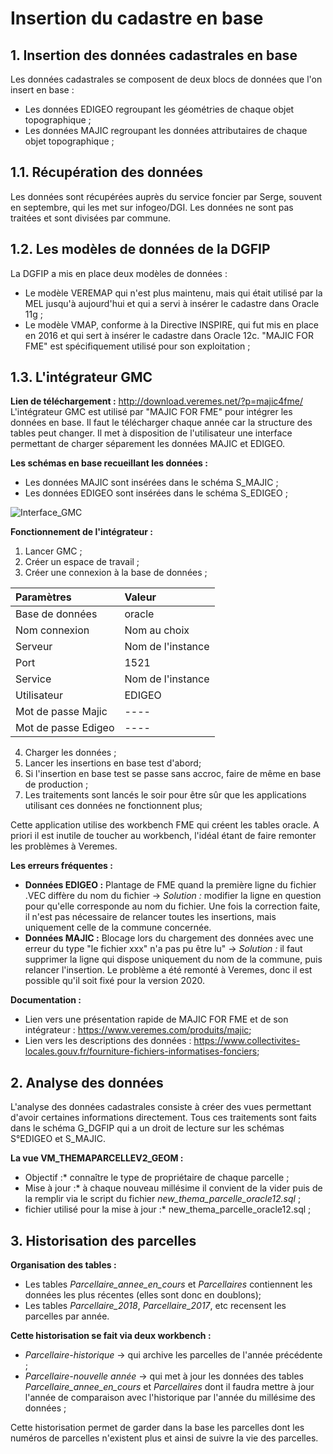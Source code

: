 # Insertion du cadastre en base

## 1. Insertion des données cadastrales en base

Les données cadastrales se composent de deux blocs de données que l'on insert en base :
* Les données EDIGEO regroupant les géométries de chaque objet topographique ;
* Les données MAJIC regroupant les données attributaires de chaque objet topographique ;


## 1.1. Récupération des données

Les données sont récupérées auprès du service foncier par Serge, souvent en septembre, qui les met sur infogeo/DGI.
Les données ne sont pas traitées et sont divisées par commune.

## 1.2. Les modèles de données de la DGFIP

La DGFIP a mis en place deux modèles de données :
* Le modèle VEREMAP qui n'est plus maintenu, mais qui était utilisé par la MEL jusqu'à aujourd'hui et qui a servi à insérer le cadastre dans Oracle 11g ;
* Le modèle VMAP, conforme à la Directive INSPIRE, qui fut mis en place en 2016 et qui sert à insérer le cadastre dans Oracle 12c. "MAJIC FOR FME" est spécifiquement utilisé pour son exploitation ;

## 1.3. L'intégrateur GMC

**Lien de téléchargement :**  <http://download.veremes.net/?p=majic4fme/>  
L'intégrateur GMC est utilisé par "MAJIC FOR FME" pour intégrer les données en base. Il faut le télécharger chaque année car la structure des tables peut changer. Il met à disposition de l'utilisateur une interface permettant de charger séparement les données MAJIC et EDIGEO.  

**Les schémas en base recueillant les données :**
* Les données MAJIC sont insérées dans le schéma S_MAJIC ;
* Les données EDIGEO sont insérées dans le schéma S_EDIGEO ;

![Interface_GMC](images_cadastre/Intégrateur_GMC.png)

**Fonctionnement de l'intégrateur :**
1. Lancer GMC ;
2. Créer un espace de travail ;
3. Créer une connexion à la base de données ; 

|Paramètres          | Valeur           |
|:-------------------|:-----------------|
|Base de données     |oracle            |
|Nom connexion       |Nom au choix      |
|Serveur             |Nom de l'instance |
|Port                |1521              |
|Service             |Nom de l'instance |
|Utilisateur         |EDIGEO            |
|Mot de passe Majic  |----              |
|Mot de passe Edigeo |----              |

4. Charger les données ;
5. Lancer les insertions en base test d'abord;
6. Si l'insertion en base test se passe sans accroc, faire de même en base de production ;
7. Les traitements sont lancés le soir pour être sûr que les applications utilisant ces données ne fonctionnent plus;

Cette application utilise des workbench FME qui créent les tables oracle. A priori il est inutile de toucher au workbench, l'idéal étant de faire remonter les problèmes à Veremes.  

**Les erreurs fréquentes :**  
* **Données EDIGEO :** Plantage de FME quand la première ligne du fichier .VEC diffère du nom du fichier -> *Solution :* modifier la ligne en question pour qu'elle corresponde au nom du fichier. Une fois la correction faite, il n'est pas nécessaire de relancer toutes les insertions, mais uniquement celle de la commune concernée.
* **Données MAJIC :** Blocage lors du chargement des données avec une erreur du type "le fichier xxx" n'a pas pu être lu" -> *Solution :* il faut supprimer la ligne qui dispose uniquement du nom de la commune, puis relancer l'insertion. Le problème a été remonté à Veremes, donc il est possible qu'il soit fixé pour la version 2020.

**Documentation :**  

* Lien vers une présentation rapide de MAJIC FOR FME et de son intégrateur : <https://www.veremes.com/produits/majic>;  
* Lien vers les descriptions des données : <https://www.collectivites-locales.gouv.fr/fourniture-fichiers-informatises-fonciers>;  


## 2. Analyse des données

L'analyse des données cadastrales consiste à créer des vues permettant d'avoir certaines informations directement. Tous ces traitements sont faits dans le schéma G_DGFIP qui a un droit de lecture sur les schémas S°EDIGEO et S_MAJIC.

**La vue VM_THEMAPARCELLEV2_GEOM :**  
* Objectif :* connaître le type de propriétaire de chaque parcelle ;  
* Mise à jour :* à chaque nouveau millésime il convient de la vider puis de la remplir via le script du fichier *new_thema_parcelle_oracle12.sql* ;
* fichier utilisé pour la mise à jour :* new_thema_parcelle_oracle12.sql ;

## 3. Historisation des parcelles

**Organisation des tables :**  
* Les tables *Parcellaire_annee_en_cours* et *Parcellaires* contiennent les données les plus récentes (elles sont donc en doublons);
* Les tables *Parcellaire_2018*, *Parcellaire_2017*, etc recensent les parcelles par année.

**Cette historisation se fait via deux workbench :**
* *Parcellaire-historique* -> qui archive les parcelles de l'année précédente ;
* *Parcellaire-nouvelle année* -> qui met à jour les données des tables *Parcellaire_annee_en_cours* et *Parcellaires* dont il faudra mettre à jour l'année de comparaison avec l'historique par l'année du millésime des données ;

Cette historisation permet de garder dans la base les parcelles dont les numéros de parcelles n'existent plus et ainsi de suivre la vie des parcelles.